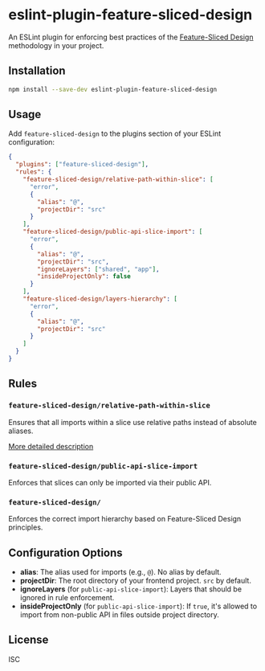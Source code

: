 # eslint-plugin-feature-sliced-design

An ESLint plugin for enforcing best practices of the [Feature-Sliced Design](https://feature-sliced.design/) methodology in your project.

## Installation

```sh
npm install --save-dev eslint-plugin-feature-sliced-design
```

## Usage

Add `feature-sliced-design` to the plugins section of your ESLint configuration:

```json
{
  "plugins": ["feature-sliced-design"],
  "rules": {
    "feature-sliced-design/relative-path-within-slice": [
      "error",
      { 
        "alias": "@",
        "projectDir": "src"
      }
    ],
    "feature-sliced-design/public-api-slice-import": [
      "error",
      {
        "alias": "@",
        "projectDir": "src",
        "ignoreLayers": ["shared", "app"],
        "insideProjectOnly": false
      }
    ],
    "feature-sliced-design/layers-hierarchy": [
      "error",
      {
        "alias": "@",
        "projectDir": "src"
      }
    ]
  }
}
```

## Rules

### `feature-sliced-design/relative-path-within-slice`
Ensures that all imports within a slice use relative paths instead of absolute aliases.

[More detailed description](https://github.com/nadProg/eslint-plugin-feature-sliced-design/blob/main/docs/rules/relative-path-within-slice.md)

### `feature-sliced-design/public-api-slice-import`
Enforces that slices can only be imported via their public API.

<!--
* [public-api-slice-import](https://github.com/nadProg/eslint-plugin-feature-sliced-design/blob/main/docs/rules/public-api-slice-import.md): Check whether import is performed via public API.
-->

### `feature-sliced-design/`
Enforces the correct import hierarchy based on Feature-Sliced Design principles.

## Configuration Options
- **alias**: The alias used for imports (e.g., `@`). No alias by default.
- **projectDir**: The root directory of your frontend project. `src` by default.
- **ignoreLayers** (for `public-api-slice-import`): Layers that should be ignored in rule enforcement.
- **insideProjectOnly** (for `public-api-slice-import`): If `true`, it's allowed to import from non-public API in files outside project directory.

## License
ISC


